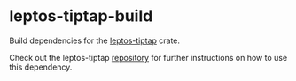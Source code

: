 # leptos-tiptap-build

Build dependencies for the [leptos-tiptap](https://crates.io/crates/leptos-tiptap) crate.

Check out the leptos-tiptap [repository](https://github.com/lpotthast/leptos-tiptap) for further instructions on how to use this dependency.
